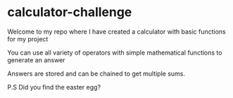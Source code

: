 # calculator-challenge

Welcome to my repo where I have created a calculator with basic functions for my project

You can use all variety of operators with simple mathematical functions to generate an answer

Answers are stored and can be chained to get multiple sums.

P.S Did you find the easter egg? 
